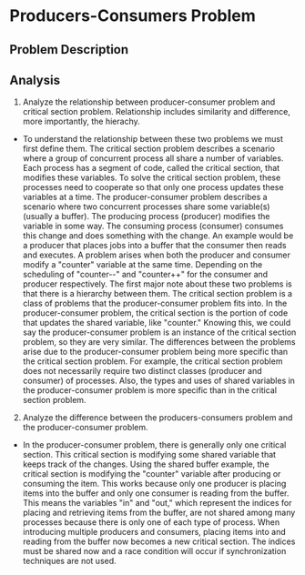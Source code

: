 # Producers-Consumers Problem
## Problem Description

## Analysis
1. Analyze the relationship between producer-consumer problem and critical section problem. Relationship includes similarity and difference, more importantly, the hierachy.
- To understand the relationship between these two problems we must first define them. The critical section problem describes a scenario where a group of concurrent process all share a number of variables. Each process has a segment of code, called the critical section, that modifies these variables. To solve the critical section problem, these processes need to cooperate so that only one process updates these variables at a time. The producer-consumer problem describes a scenario where two concurrent processes share some variable(s) (usually a buffer). The producing process (producer) modifies the variable in some way. The consuming process (consumer) consumes this change and does something with the change. An example would be a producer that places jobs into a buffer that the consumer then reads and executes. A problem arises when both the producer and consumer modify a "counter" variable at the same time. Depending on the scheduling of "counter--" and "counter++" for the consumer and producer respectively. The first major note about these two problems is that there is a hierarchy between them. The critical section problem is a class of problems that the producer-consumer problem fits into. In the producer-consumer problem, the critical section is the portion of code that updates the shared variable, like "counter." Knowing this, we could say the producer-consumer problem is an instance of the critical section problem, so they are very similar. The differences between the problems arise due to the producer-consumer problem being more specific than the critical section problem. For example, the critical section problem does not necessarily require two distinct classes (producer and consumer) of processes. Also, the types and uses of shared variables in the producer-consumer problem is more specific than in the critical section problem.
2. Analyze the difference between the producers-consumers problem and the producer-consumer problem.
- In the producer-consumer problem, there is generally only one critical section. This critical section is modifying some shared variable that keeps track of the changes. Using the shared buffer example, the critical section is modifying the "counter" variable after producing or consuming the item. This works because only one producer is placing items into the buffer and only one consumer is reading from the buffer. This means the variables "in"  and "out," which represent the indices for placing and retrieving items from the buffer, are not shared among many processes because there is only one of each type of process. When introducing multiple producers and consumers, placing items into and reading from the buffer now becomes a new critical section. The indices must be shared now and a race condition will occur if synchronization techniques are not used. 
